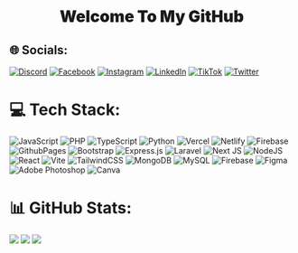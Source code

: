 <h1 align="center" style="font-weight:900;">Welcome To My GitHub</h1>
<p></p>

## 🌐 Socials:
[![Discord](https://cdn.discordapp.com/attachments/1074669703307460648/1175013379157544980/discord.png?ex=6569af7c&is=65573a7c&hm=c32397cb97d1cf6bc5943bae5cbcbd95570a013bd912d6225b756c91ea831a49&)](https://discord.gg/wFybafrdzp)
[![Facebook](https://cdn.discordapp.com/attachments/1074669703307460648/1175014193712341052/facebook.png?ex=6569b03e&is=65573b3e&hm=b2b9c6fac4ae1210c6eb9235df59456a5b14cb3eed80590a00d77d1ff1685c68&)](https://facebook.com/stunt3208)
[![Instagram](https://cdn.discordapp.com/attachments/1074669703307460648/1175014851194662912/instagram.png?ex=6569b0db&is=65573bdb&hm=4e8a6d72d62eb9a8854b07ea1aced9e1213d5160feb8f150a7646f9c94289223&)](https://instagram.com/adiwhydi___)
[![LinkedIn](https://cdn.discordapp.com/attachments/1074669703307460648/1175015105499500574/linkedin.png?ex=6569b117&is=65573c17&hm=90999988da2540a84e79e2164c613169729618411a5c8c699f996a6a14ebf6e8&)](https://linkedin.com/in/adiwhydi)
[![TikTok](https://cdn.discordapp.com/attachments/1074669703307460648/1175015306578624552/tiktok.png?ex=6569b147&is=65573c47&hm=310b945a915cd89682777e07677b1e5716f20f51264fc23cb65e66e77b277a1a&)](https://tiktok.com/@stnt3208)
[![Twitter](https://cdn.discordapp.com/attachments/1074669703307460648/1175025124169240677/twitter.png?ex=6569ba6c&is=6557456c&hm=3b8b86589faebdfbaf6603c6aafb95eb35b561089362322b7730fd4d8c929435&)](https://twitter.com/adiwhydi___)

# 💻 Tech Stack:
![JavaScript](https://img.shields.io/badge/javascript-%23323330.svg?style=for-the-badge&logo=javascript&logoColor=%23F7DF1E) ![PHP](https://img.shields.io/badge/php-%23777BB4.svg?style=for-the-badge&logo=php&logoColor=white) ![TypeScript](https://img.shields.io/badge/typescript-%23007ACC.svg?style=for-the-badge&logo=typescript&logoColor=white) ![Python](https://img.shields.io/badge/python-3670A0?style=for-the-badge&logo=python&logoColor=ffdd54) ![Vercel](https://img.shields.io/badge/vercel-%23000000.svg?style=for-the-badge&logo=vercel&logoColor=white) ![Netlify](https://img.shields.io/badge/netlify-%23000000.svg?style=for-the-badge&logo=netlify&logoColor=#00C7B7) ![Firebase](https://img.shields.io/badge/firebase-%23039BE5.svg?style=for-the-badge&logo=firebase) ![GithubPages](https://img.shields.io/badge/github%20pages-121013?style=for-the-badge&logo=github&logoColor=white) ![Bootstrap](https://img.shields.io/badge/bootstrap-%238511FA.svg?style=for-the-badge&logo=bootstrap&logoColor=white) ![Express.js](https://img.shields.io/badge/express.js-%23404d59.svg?style=for-the-badge&logo=express&logoColor=%2361DAFB) ![Laravel](https://img.shields.io/badge/laravel-%23FF2D20.svg?style=for-the-badge&logo=laravel&logoColor=white) ![Next JS](https://img.shields.io/badge/Next-black?style=for-the-badge&logo=next.js&logoColor=white) ![NodeJS](https://img.shields.io/badge/node.js-6DA55F?style=for-the-badge&logo=node.js&logoColor=white) ![React](https://img.shields.io/badge/react-%2320232a.svg?style=for-the-badge&logo=react&logoColor=%2361DAFB) ![Vite](https://img.shields.io/badge/vite-%23646CFF.svg?style=for-the-badge&logo=vite&logoColor=white) ![TailwindCSS](https://img.shields.io/badge/tailwindcss-%2338B2AC.svg?style=for-the-badge&logo=tailwind-css&logoColor=white) ![MongoDB](https://img.shields.io/badge/MongoDB-%234ea94b.svg?style=for-the-badge&logo=mongodb&logoColor=white) ![MySQL](https://img.shields.io/badge/mysql-%2300000f.svg?style=for-the-badge&logo=mysql&logoColor=white) ![Firebase](https://img.shields.io/badge/Firebase-039BE5?style=for-the-badge&logo=Firebase&logoColor=white) ![Figma](https://img.shields.io/badge/figma-%23F24E1E.svg?style=for-the-badge&logo=figma&logoColor=white) ![Adobe Photoshop](https://img.shields.io/badge/adobe%20photoshop-%2331A8FF.svg?style=for-the-badge&logo=adobe%20photoshop&logoColor=white) ![Canva](https://img.shields.io/badge/Canva-%2300C4CC.svg?style=for-the-badge&logo=Canva&logoColor=white)
# 📊 GitHub Stats:
![](https://github-readme-stats.vercel.app/api?username=adiw3208&theme=midnight-purple&hide_border=true&include_all_commits=true&count_private=true)
![](https://github-readme-streak-stats.herokuapp.com/?user=adiw3208&theme=midnight-purple&hide_border=true)
![](https://github-readme-stats.vercel.app/api/top-langs/?username=adiw3208&theme=midnight-purple&hide_border=true&include_all_commits=true&count_private=true&layout=compact)

